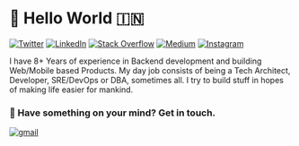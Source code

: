 # 👋 Hello World  🇮🇳


[![Twitter][1.1]][twitter]  [![LinkedIn][2.1]][linkedin]  [![Stack Overflow][3.1]][stackoverflow]  [![Medium][4.1]][medium]  [![Instagram][5.1]][insta]

I have 8+ Years of experience in Backend development and building Web/Mobile based Products.
My day job consists of being a Tech Architect, Developer, SRE/DevOps or DBA, sometimes all. I try to build stuff in hopes of making life easier for mankind.


###  🤔 Have something on your mind? Get in touch.
[![gmail][6.1]][gmail]

[1.1]: https://img.shields.io/badge/Twitter-00acee
[2.1]: https://img.shields.io/badge/Linked_In-0e76a8
[3.1]: https://img.shields.io/badge/Stack_Overflow-ef8236
[4.1]: https://img.shields.io/badge/Medium-000
[5.1]: https://img.shields.io/badge/Instagram-dd2a7b
[6.1]: https://img.shields.io/badge/shahi.shaurya@gmail.com-d44638

[stackoverflow]: https://stackoverflow.com/users/story/2415394
[linkedin]: https://www.linkedin.com/in/shaurya-shahi/
[twitter]: https://twitter.com/shauryashahi
[insta]: https://www.instagram.com/shauryashahi/
[medium]: https://medium.com/@shauryashahi
[apna]: https://apna.co
[gmail]: mailto:shahi.shaurya@gmail.com
